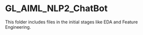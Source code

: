 # GL_AIML_NLP2_ChatBot
This folder includes files in the initial stages like EDA and Feature Engineering.
